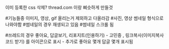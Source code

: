이미 등록한 css 삭제? thread.com 이랑 삐슷하게 만들것

#기능들중 이미지, 영상, gif 올리는거 제외하고 다올라감 
#사진, 영상 썸네일 형식으로 나와야함 
#썸네일의 경우 재생되고 있음
#썸네일 스크롤 됨


#쓰레드의 경우 좋아요, 답글보기, 리포지트(인용하기) - 고민중 , 링크복사(이미지복사 코드 받기) 를 아이콘으로 표시 - 추가로 좋아요 몇개 답글 몇개 표시됨

<!-- 코드받기   -->
<!-- 리포지트 (  인용하기  ) -->
